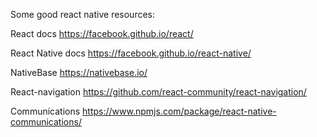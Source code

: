 Some good react native resources:

React docs
https://facebook.github.io/react/

React Native docs
https://facebook.github.io/react-native/

NativeBase
https://nativebase.io/

React-navigation
https://github.com/react-community/react-navigation/

Communications
https://www.npmjs.com/package/react-native-communications/
